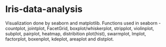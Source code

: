 # Iris-data-analysis
Visualization done by seaborn and matplotlib.
Functions used in seaborn - countplot, jointplot, FacetGrid, boxplot/whiskerplot, stripplot, violinplot, subplot, pairplot, heatmap, distribition plot(hist), swarmplot, lmplot, factorplot, boxenplot, kdeplot, areaplot and distplot.
